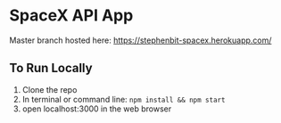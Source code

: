 # SpaceX API App

Master branch hosted here: https://stephenbit-spacex.herokuapp.com/

## To Run Locally

1. Clone the repo
2. In terminal or command line: `npm install && npm start`
3. open localhost:3000 in the web browser